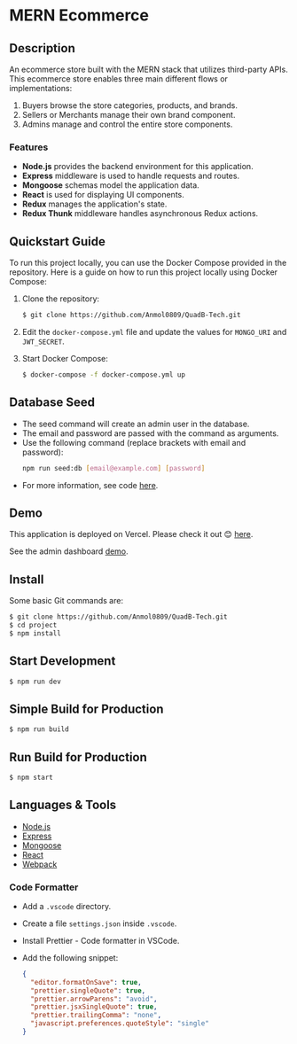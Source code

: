 # MERN Ecommerce

## Description

An ecommerce store built with the MERN stack that utilizes third-party APIs. This ecommerce store enables three main different flows or implementations:

1. Buyers browse the store categories, products, and brands.
2. Sellers or Merchants manage their own brand component.
3. Admins manage and control the entire store components.

### Features
- **Node.js** provides the backend environment for this application.
- **Express** middleware is used to handle requests and routes.
- **Mongoose** schemas model the application data.
- **React** is used for displaying UI components.
- **Redux** manages the application's state.
- **Redux Thunk** middleware handles asynchronous Redux actions.

## Quickstart Guide

To run this project locally, you can use the Docker Compose provided in the repository. Here is a guide on how to run this project locally using Docker Compose:

1. Clone the repository:
    ```sh
    $ git clone https://github.com/Anmol0809/QuadB-Tech.git
    ```

2. Edit the `docker-compose.yml` file and update the values for `MONGO_URI` and `JWT_SECRET`.

3. Start Docker Compose:
    ```sh
    $ docker-compose -f docker-compose.yml up
    ```

## Database Seed

- The seed command will create an admin user in the database.
- The email and password are passed with the command as arguments.
- Use the following command (replace brackets with email and password):
    ```sh
    npm run seed:db [email@example.com] [password]
    ```
- For more information, see code [here](server/utils/seed.js).

## Demo

This application is deployed on Vercel. Please check it out 😊 [here](https://mern-store-gold.vercel.app).

See the admin dashboard [demo](https://mernstore-bucket.s3.us-east-2.amazonaws.com/admin.mp4).

## Install

Some basic Git commands are:
```sh
$ git clone https://github.com/Anmol0809/QuadB-Tech.git
$ cd project
$ npm install
```

## Start Development

```sh
$ npm run dev
```

## Simple Build for Production

```sh
$ npm run build
```

## Run Build for Production

```sh
$ npm start
```

## Languages & Tools

- [Node.js](https://nodejs.org/en/)
- [Express](https://expressjs.com/)
- [Mongoose](https://mongoosejs.com/)
- [React](https://reactjs.org/)
- [Webpack](https://webpack.js.org/)

### Code Formatter

- Add a `.vscode` directory.
- Create a file `settings.json` inside `.vscode`.
- Install Prettier - Code formatter in VSCode.
- Add the following snippet:

    ```json
    {
      "editor.formatOnSave": true,
      "prettier.singleQuote": true,
      "prettier.arrowParens": "avoid",
      "prettier.jsxSingleQuote": true,
      "prettier.trailingComma": "none",
      "javascript.preferences.quoteStyle": "single"
    }
    ```